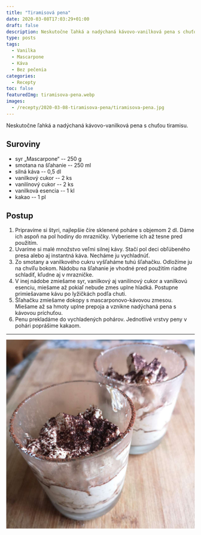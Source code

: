 ```yaml
---
title: "Tiramisová pena"
date: 2020-03-08T17:03:29+01:00
draft: false
description: Neskutočne ľahká a nadýchaná kávovo-vanilková pena s chuťou tiramisu.
type: posts
tags:
  - Vanilka
  - Mascarpone
  - Káva
  - Bez pečenia
categories:
  - Recepty
toc: false
featuredImg: tiramisova-pena.webp
images:
  - /recepty/2020-03-08-tiramisova-pena/tiramisova-pena.jpg
---
```


Neskutočne ľahká a nadýchaná kávovo-vanilková pena s chuťou tiramisu.

## Suroviny

- syr „Mascarpone“ -- 250 g
- smotana na šľahanie -- 250 ml
- silná káva -- 0,5 dl
- vanilkový cukor -- 2 ks
- vanilínový cukor -- 2 ks
- vanilková esencia -- 1 kl
- kakao -- 1 pl

## Postup

1. Pripravíme si štyri, najlepšie číre sklenené poháre s objemom 2 dl. Dáme ich aspoň na pol hodiny do mrazničky. Vyberieme ich až tesne pred použitím.
2. Uvaríme si malé množstvo veľmi silnej kávy. Stačí pol deci obľúbeného presa alebo aj instantná káva. Necháme ju vychladnúť.
3. Zo smotany a vanilkového cukru vyšľaháme tuhú šľahačku. Odložíme ju na chvíľu bokom. Nádobu na šľahanie je vhodné pred použitím riadne schladiť, kľudne aj v mrazničke.
4. V inej nádobe zmiešame syr, vanilkový aj vanilínový cukor a vanilkovú esenciu, miešame až pokiaľ nebude zmes uplne hladká. Postupne primiešavame kávu po lyžičkách podľa chuti.
5. Šľahačku zmiešame dokopy s mascarponovo-kávovou zmesou. Miešame až sa hmoty uplne prepoja a vznikne nadýchaná pena s kávovou príchuťou.
6. Penu prekladáme do vychladených pohárov. Jednotlivé vrstvy peny v pohári poprášime kakaom.

---

![Tiramisová pena](tiramisova-pena.jpg "Tiramisová pena (autor: zwieratko, 2021)")
